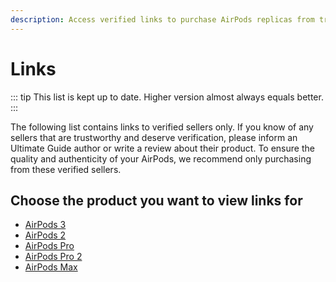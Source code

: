 ```yaml
---
description: Access verified links to purchase AirPods replicas from trustworthy sellers. Choose the product you're interested in, such as AirPods 3, AirPods 2, AirPods Pro, AirPods Pro 2, or AirPods Max, to view the corresponding links.
---
```


# Links

::: tip
This list is kept up to date. Higher version almost always equals better.
:::

The following list contains links to verified sellers only. If you know of any sellers that are trustworthy and deserve verification, please inform an Ultimate Guide author or write a review about their product. To ensure the quality and authenticity of your AirPods, we recommend only purchasing from these verified sellers.

## Choose the product you want to view links for

- [AirPods 3](airpods-3)
- [AirPods 2](airpods-2.md)
- [AirPods Pro](airpods-pro.md)
- [AirPods Pro 2](airpods-pro-2.md)
- [AirPods Max](airpods-max.md)
